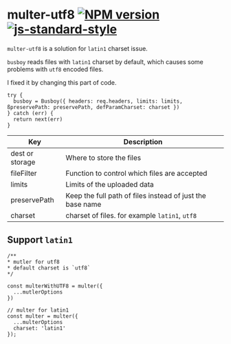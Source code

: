 # multer-utf8 [![NPM version](https://badge.fury.io/js/multer-utf8.svg)](https://badge.fury.io/js/multer) [![js-standard-style](https://img.shields.io/badge/code%20style-standard-brightgreen.svg?style=flat)](https://github.com/feross/standard)

`multer-utf8` is a solution for `latin1` charset issue.

`busboy` reads files with `latin1` charset by default, which causes some problems with `utf8` encoded files.

I fixed it by changing this part of code.

```javscript
try {
  busboy = Busboy({ headers: req.headers, limits: limits, ßpreservePath: preservePath, defParamCharset: charset })
} catch (err) {
  return next(err)
}
```

|Key| Description|
|--|--|
|dest or storage| Where to store the files|
|fileFilter| Function to control which files are accepted|
|limits| Limits of the uploaded data|
|preservePath| Keep the full path of files instead of just the base name|
|charset| charset of files. for example `latin1`, `utf8`|

## Support `latin1`

```
/**
* mutler for utf8 
* default charset is `utf8`
*/ 

const multerWithUTF8 = multer({
  ...mutlerOptions
})

// multer for latin1
const multer = multer({
  ...multerOptions
  charset: 'latin1'
});
```
